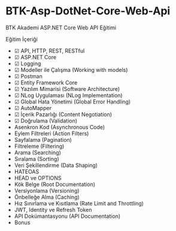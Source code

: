 # BTK-Asp-DotNet-Core-Web-Api
BTK Akademi ASP.NET Core Web API Eğitimi

 Eğitim İçeriği
 - &#9745; API, HTTP, REST, RESTful
 - &#9745; ASP.NET Core
 - &#9745; Logging
 - &#9745; Modeller ile Çalışma (Working with models)
 - &#9745; Postman
 - &#9745; Entity Framework Core
 - &#9745; Yazılım Mimarisi (Software Architecture)
 - &#9745; NLog Uygulaması (NLog Implementation)
 - &#9745; Global Hata Yönetimi (Global Error Handling)
 - &#9745; AutoMapper
 - &#9745; İçerik Pazarlığı (Content Negotiation)
 - &#9745; Doğrulama (Validation)
 - Asenkron Kod (Asynchronous Code)
 - Eylem Filtreleri (Action Filters)
 - Sayfalama (Pagination)
 - Filtreleme (Filtering)
 - Arama (Searching)
 - Sıralama (Sorting)
 - Veri Şekillendirme (Data Shaping)
 - HATEOAS
 - HEAD ve OPTIONS
 - Kök Belge (Root Documentation)
 - Versiyonlama (Versioning)
 - Önbelleğe Alma (Caching)
 - Hız Sınırlama ve Kısıtlama (Rate Limit and Throttling)
 - JWT, Identity ve Refresh Token
 - API Dokümantasyonu (API Documentation)
 - Bonus
